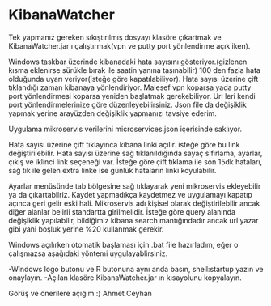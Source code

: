 # KibanaWatcher

Tek yapmanız gereken sıkıştırılmış dosyayı klasöre çıkartmak ve KibanaWatcher.jar ı çalıştırmak(vpn ve putty port yönlendirme açık iken).

Windows taskbar üzerinde kibanadaki hata sayısını gösteriyor.(gizlenen kısma eklenirse sürükle bırak ile saatin yanına taşınabilir)
100 den fazla hata olduğunda uyarı veriyor(isteğe göre kapatılabiliyor). 
Hata sayısı üzerine çift tıklandığı zaman kibanaya yönlendiriyor.
Malesef vpn koparsa yada putty port yönlendirmesi koparsa yeniden başlatmak gerekebiliyor.
Url leri kendi port yönlendirmelerinize göre düzenleyebilirsiniz. 
Json file da değişiklik yapmak yerine arayüzden değişiklik yapmanızı tavsiye ederim.

Uygulama mikroservis verilerini microservices.json içerisinde saklıyor.

Hata sayısı üzerine çift tıklayınca kibana linki açılır. isteğe göre bu link değiştirilebilir.
Hata sayısı üzerine sağ tıklanıldığında sayaç sıfırlama, ayarlar, çıkış ve iklinci link seçeneği var. 
İsteğe göre çift tıklama ile son 15dk hataları, sağ tık ile gelen extra linke ise günlük hataların linki koyulabilir.

Ayarlar menüsünde tab bölgesine sağ tıklayarak yeni mikroservis ekleyebilir ya da çıkartabilriz. 
Kaydet yapmadıkça kaydetmez ve uygulamayı kapatıp açınca geri gelir eski hali.
Mikroservis adı kişisel olarak değiştirilebilir ancak diğer alanlar belirli standartta girilmelidir.
İsteğe göre query alanında değişiklik yapılabilir, bildiğimiz kibana search mantığındadır ancak url yazar gibi yani boşluk yerine %20 kullanmak gerekir.



Windows açılırken otomatik başlaması için .bat file hazırladım, eğer o çalışmazsa aşağıdaki yöntemi uygulayablirsiniz.

-Windows logo butonu ve R butonuna aynı anda basın, shell:startup yazın ve onaylayın. 
-Açılan klasöre KibanaWatcher.jar ın kısayolunu kopyalayın.


Görüş ve önerilere açığım :)
Ahmet Ceyhan